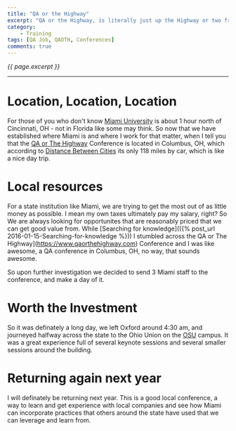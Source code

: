 ```yaml
---
title: "QA or the Highway"
excerpt: "QA or the Highway, is literally just up the Highway or two from me"
category:
    - Training
tags: [QA Job, QAOTH, Conferences]
comments: true
---
```

<i>{{ page.excerpt }}</i>
<hr />

# Location, Location, Location

For those of you who don't know [Miami University](https://www.miamioh.edu) is about 1 hour north of Cincinnati, OH - not in Florida like some may think.  So now that we have established where Miami is and where I work for that matter, when I tell you that the [QA or The Highway](https://www.qaorthehighway.com) Conference is located in Columbus, OH, which according to [Distance Between Cities](https://www.distance-cities.com/distance-oxford-oh-to-columbus-oh) its only 118 miles by car, which is like a nice day trip.

# Local resources
For a state institution like Miami, we are trying to get the most out of as little money as possible.  I mean my own taxes ultimately pay my salary, right?  So We are always looking for opportunites that are reasonably priced that we can get good value from.  While [Searching for knowledge](({% post_url 2016-01-15-Searching-for-knowledge %})) I stumbled across the QA or The Highway](https://www.qaorthehighway.com) Conference and I was like awesome, a QA conference in Columbus, OH, no way, that sounds awesome.

So upon further investigation we decided to send 3 Miami staff to the conference, and make a day of it.

# Worth the Investment

So it was definately a long day, we left Oxford around 4:30 am, and journeyed halfway across the state to the Ohio Union on the [OSU](http://www.osu.edu) campus.  It was a great experience full of several keynote sessions and several smaller sessions around the building.

# Returning again next year

I will definately be returning next year.  This is a good local conference, a way to learn and get experience with local companies and see how Miami can incorporate practices that others around the state have used that we can leverage and learn from.
